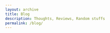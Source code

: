 ```yaml
---
layout: archive
title: Blog
description: Thoughts, Reviews, Random stuffs
permalink: /blog/
---
```


<!-- Content here would shop up above your list of posts -->
